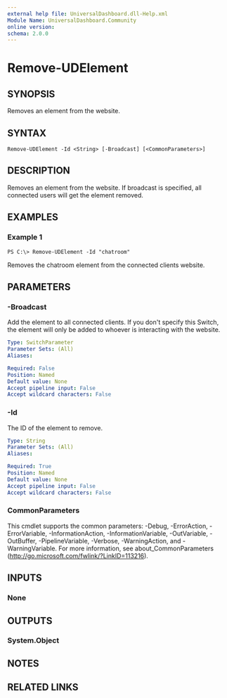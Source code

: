 ```yaml
---
external help file: UniversalDashboard.dll-Help.xml
Module Name: UniversalDashboard.Community
online version:
schema: 2.0.0
---
```


# Remove-UDElement

## SYNOPSIS
Removes an element from the website. 

## SYNTAX

```
Remove-UDElement -Id <String> [-Broadcast] [<CommonParameters>]
```

## DESCRIPTION
Removes an element from the website. If broadcast is specified, all connected users will get the element removed. 

## EXAMPLES

### Example 1
```
PS C:\> Remove-UDElement -Id "chatroom"
```

Removes the chatroom element from the connected clients website. 

## PARAMETERS

### -Broadcast
Add the element to all connected clients. If you don't specify this Switch, the element will only be added to whoever is interacting with the website.

```yaml
Type: SwitchParameter
Parameter Sets: (All)
Aliases:

Required: False
Position: Named
Default value: None
Accept pipeline input: False
Accept wildcard characters: False
```

### -Id
The ID of the element to remove. 

```yaml
Type: String
Parameter Sets: (All)
Aliases:

Required: True
Position: Named
Default value: None
Accept pipeline input: False
Accept wildcard characters: False
```

### CommonParameters
This cmdlet supports the common parameters: -Debug, -ErrorAction, -ErrorVariable, -InformationAction, -InformationVariable, -OutVariable, -OutBuffer, -PipelineVariable, -Verbose, -WarningAction, and -WarningVariable. For more information, see about_CommonParameters (http://go.microsoft.com/fwlink/?LinkID=113216).

## INPUTS

### None

## OUTPUTS

### System.Object

## NOTES

## RELATED LINKS
